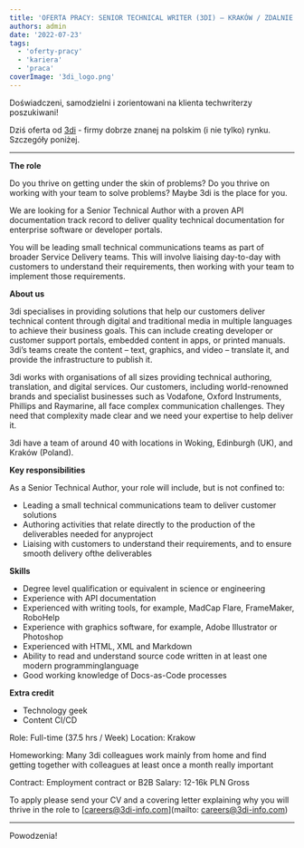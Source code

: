 ```yaml
---
title: 'OFERTA PRACY: SENIOR TECHNICAL WRITER (3DI) – KRAKÓW / ZDALNIE'
authors: admin
date: '2022-07-23'
tags:
  - 'oferty-pracy'
  - 'kariera'
  - 'praca'
coverImage: '3di_logo.png'
---
```


Doświadczeni, samodzielni i zorientowani na klienta techwriterzy poszukiwani!

<!--truncate-->

Dziś oferta od [3di](https://3di-info.com/) - firmy dobrze znanej na polskim (i
nie tylko) rynku. Szczegóły poniżej.

---

**The role**

Do you thrive on getting under the skin of problems? Do you thrive on working
with your team to solve problems? Maybe 3di is the place for you.

We are looking for a Senior Technical Author with a proven API documentation
track record to deliver quality technical documentation for enterprise software
or developer portals.

You will be leading small technical communications teams as part of broader
Service Delivery teams. This will involve liaising day-to-day with customers to
understand their requirements, then working with your team to implement those
requirements.

**About us**

3di specialises in providing solutions that help our customers deliver technical
content through digital and traditional media in multiple languages to achieve
their business goals. This can include creating developer or customer support
portals, embedded content in apps, or printed manuals. 3di’s teams create the
content – text, graphics, and video – translate it, and provide the
infrastructure to publish it.

3di works with organisations of all sizes providing technical authoring,
translation, and digital services. Our customers, including world-renowned
brands and specialist businesses such as Vodafone, Oxford Instruments, Phillips
and Raymarine, all face complex communication challenges. They need that
complexity made clear and we need your expertise to help deliver it.

3di have a team of around 40 with locations in Woking, Edinburgh (UK), and
Kraków (Poland).

**Key responsibilities**

As a Senior Technical Author, your role will include, but is not confined to:

- Leading a small technical communications team to deliver customer solutions
- Authoring activities that relate directly to the production of the
  deliverables needed for anyproject
- Liaising with customers to understand their requirements, and to ensure smooth
  delivery ofthe deliverables

**Skills**

- Degree level qualification or equivalent in science or engineering
- Experience with API documentation
- Experienced with writing tools, for example, MadCap Flare, FrameMaker,
  RoboHelp
- Experience with graphics software, for example, Adobe Illustrator or Photoshop
- Experienced with HTML, XML and Markdown
- Ability to read and understand source code written in at least one modern
  programminglanguage
- Good working knowledge of Docs-as-Code processes

**Extra credit**

- Technology geek
- Content CI/CD

Role: Full-time (37.5 hrs / Week) Location: Krakow

Homeworking: Many 3di colleagues work mainly from home and find getting together
with colleagues at least once a month really important

Contract: Employment contract or B2B Salary: 12-16k PLN Gross

To apply please send your CV and a covering letter explaining why you will
thrive in the role to [careers@3di-info.com](mailto: careers@3di-info.com)

---

Powodzenia!

